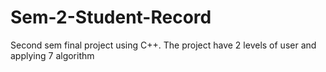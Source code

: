 # Sem-2-Student-Record
 Second sem final project using C++. The project have 2 levels of user and applying 7 algorithm
